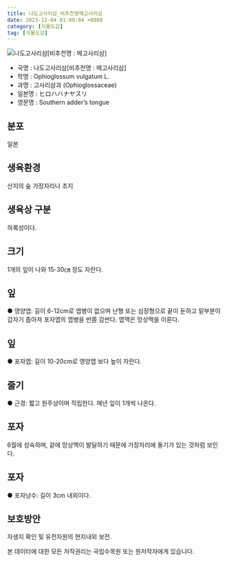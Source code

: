```yaml
---
title: 나도고사리삼_비추천명메고사리삼
date: 2023-12-04 01:09:04 +0800
category: [식물도감]
tag: [식물도감]
---
```




![나도고사리삼[비추천명 : 메고사리삼]](/fileUpload/plants/basic/Ophioglossaceae/Ophioglossum/390/1_th2.JPG)
- 국명 : 나도고사리삼[비추천명 : 메고사리삼]
- 학명 : Ophioglossum vulgatum L.
- 과명 : 고사리삼과 (Ophioglossaceae)
- 일본명 : ヒロハハナヤスリ
- 영문명 : Southern adder’s tongue


## 분포
일본
## 생육환경
산지의 숲 가장자리나 초지
## 생육상 구분
하록성이다.
## 크기
1개의 잎이 나와 15-30㎝ 정도 자란다.
## 잎
● 영양엽: 길이 6-12cm로 엽병이 없으며 난형 또는 심장형으로 끝이 둔하고 밑부분이 갑자기 좁아져 포자엽의 엽병을 반쯤 감싼다. 엽맥은 망상맥을 이룬다.
## 잎
● 포자엽: 길이 10-20cm로 영양엽 보다 높이 자란다.
## 줄기
● 근경: 짧고 원주상이며 직립한다. 매년 잎이 1개씩 나온다.
## 포자
6월에 성숙하며, 겉에 망상맥이 발달하기 때문에 가장자리에 돌기가 있는 것처럼 보인다.
## 포자
● 포자낭수: 길이 3cm 내외이다.
## 보호방안
자생지 확인 및 유전자원의 현지내외 보전.






본 데이터에 대한 모든 저작권리는 국립수목원 또는 원저작자에게 있습니다.
